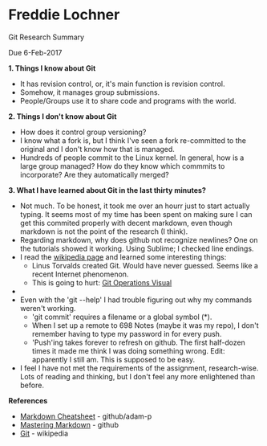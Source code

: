 # Freddie Lochner

Git Research Summary

Due 6-Feb-2017

**1. Things I know about Git**

* It has revision control, or, it's main function is revision control.  
* Somehow, it manages group submissions.  
* People/Groups use it to share code and programs with the world.

**2. Things I don't know about Git**

* How does it control group versioning?
* I know what a fork is, but I think I've seen a fork re-committed to the original and I don't know how that is managed.
* Hundreds of people commit to the Linux kernel.  In general, how is a large group managed?  How do they know which commmits to incorporate?  Are they automatically merged?

**3. What I have learned about Git in the last thirty minutes?**

* Not much.  To be honest, it took me over an hourr just to start actually typing.  It seems most of my time has been spent on making sure I can get this commited properly with decent markdown, even though markdown is not the point of the research (I think).  
* Regarding markdown, why does github not recognize newlines?  One on the tutorials showed it working.  Using Sublime; I checked line endings.
* I read the [wikipedia page](https://en.wikipedia.org/wiki/Git) and learned some interesting things:
  * Linus Torvalds created Git.  Would have never guessed.  Seems like a recent Internet phenomenon.
  * This is going to hurt: [Git Operations Visual](https://en.wikipedia.org/wiki/Git#/media/File:Git_operations.svg)
* 
* Even with the 'git --help' I had trouble figuring out why my commands weren't working.
  * 'git commit' requires a filename or a global symbol (*).
  * When I set up a remote to 698 Notes (maybe it was my repo), I don't remember having to type my password in for every push.
  * 'Push'ing takes forever to refresh on github.  The first half-dozen times it made me think I was doing something wrong.  Edit: apparently I still am.  This is supposed to be easy.
* I feel I have not met the requirements of the assignment, research-wise.  Lots of reading and thinking, but I don't feel any more enlightened than before.  



**References**

- [Markdown Cheatsheet](https://github.com/adam-p/markdown-here/wiki/Markdown-Cheatsheet#lines) - github/adam-p
- [Mastering Markdown](https://guides.github.com/features/mastering-markdown/) - github
- [Git](https://en.wikipedia.org/wiki/Git) - wikipedia
